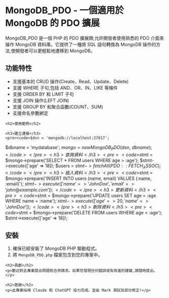 <body>
    <h1>MongoDB_PDO - 一個適用於 MongoDB 的 PDO 擴展</h1>
    <p>MongoDB_PDO 是一個 PHP 的 PDO 擴展類,允許開發者使用熟悉的 PDO 介面來操作 MongoDB 資料庫。它提供了一種將 SQL 語句轉換為 MongoDB 操作的方法,使開發者可以更輕鬆地遷移到
        MongoDB。</p>
    <h2>功能特性</h2>
    <ul>
        <li>支援基本的 CRUD 操作(Create、Read、Update、Delete)</li>
        <li>支援 WHERE 子句,包括 AND、OR、IN、LIKE 等條件</li>
        <li>支援 ORDER BY 和 LIMIT 子句</li>
        <li>支援 JOIN 操作(LEFT JOIN)</li>
        <li>支援 GROUP BY 和聚合函數(COUNT、SUM)</li>
        <li>支援命名參數綁定</li>
    </ul>

    <h2>使用範例</h2>

    <h3>建立連接</h3>
    <pre><code>$dsn = 'mongodb://localhost:27017';
$dbname = 'mydatabase';
$mongo = new MongoDB_PDO($dsn, $dbname);</code></pre>
    <h3>查詢資料</h3>
    <pre><code>$stmt = $mongo->prepare('SELECT * FROM users WHERE age > :age');
$stmt->execute(['age' => 18]);
$users = $stmt->fetchAll(PDO::FETCH_ASSOC);</code></pre>
    <h3>插入資料</h3>
    <pre><code>$stmt = $mongo->prepare('INSERT INTO users (name, email) VALUES (:name, :email)');
$stmt->execute(['name' => 'John Doe', 'email' => 'john@example.com']);</code></pre>
    <h3>更新資料</h3>
    <pre><code>$stmt = $mongo->prepare('UPDATE users SET age = :age WHERE name = :name');
$stmt->execute(['age' => 20, 'name' => 'John Doe']);</code></pre>
    <h3>刪除資料</h3>
    <pre><code>$stmt = $mongo->prepare('DELETE FROM users WHERE age < :age');
$stmt->execute(['age' => 18]);</code></pre>
    <h2>安裝</h2>
    <ol>
        <li>確保已經安裝了 MongoDB PHP 驅動程式。</li>
        <li>將 <code>MongoDB_PDO.php</code> 檔案包含到您的專案中。</li>
    </ol>

    <h2>貢獻</h2>
    <p>歡迎對此專案提出問題和合併請求。如果您發現任何錯誤或有改進的建議,請隨時提出。</p>

    <h2>致謝</h2>
    <p>此專案採用 Claude 和 ChatGPT 協力完成。並由 Mark 測試及部分修正!</p>
